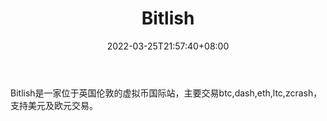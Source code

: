 ﻿---
weight: 
title: "Bitlish"
description: "Bitlish是一家位于英国伦敦的虚拟币国际站，主要交易btc,dash,eth,ltc,zcrash，支持美元及欧元交易"
date: 2022-03-25T21:57:40+08:00
lastmod: 2022-03-25T16:45:40+08:00
draft: false
authors: ["Metabd"]
featuredImage: "bitlish.webp"
link: ""
tags: ["交易所","Bitlish"]
categories: ["navigation"]
navigation: ["交易所"]
lightgallery: true
toc: true
pinned: false
recommend: false
recommend1: false
---
Bitlish是一家位于英国伦敦的虚拟币国际站，主要交易btc,dash,eth,ltc,zcrash，支持美元及欧元交易。

